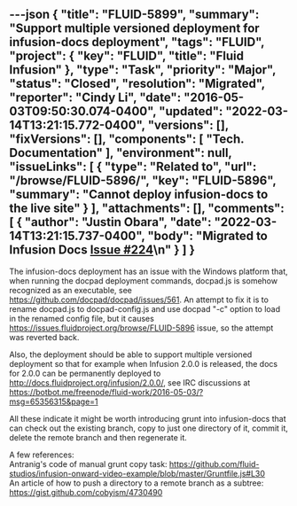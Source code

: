 ---json
{
  "title": "FLUID-5899",
  "summary": "Support multiple versioned deployment for infusion-docs deployment",
  "tags": "FLUID",
  "project": {
    "key": "FLUID",
    "title": "Fluid Infusion"
  },
  "type": "Task",
  "priority": "Major",
  "status": "Closed",
  "resolution": "Migrated",
  "reporter": "Cindy Li",
  "date": "2016-05-03T09:50:30.074-0400",
  "updated": "2022-03-14T13:21:15.772-0400",
  "versions": [],
  "fixVersions": [],
  "components": [
    "Tech. Documentation"
  ],
  "environment": null,
  "issueLinks": [
    {
      "type": "Related to",
      "url": "/browse/FLUID-5896/",
      "key": "FLUID-5896",
      "summary": "Cannot deploy infusion-docs to the live site"
    }
  ],
  "attachments": [],
  "comments": [
    {
      "author": "Justin Obara",
      "date": "2022-03-14T13:21:15.737-0400",
      "body": "Migrated to Infusion Docs [Issue #224](https://github.com/fluid-project/infusion-docs/issues/224)\n"
    }
  ]
}
---
The infusion-docs deployment has an issue with the Windows platform that, when running the docpad deployment commands, docpad.js is somehow recognized as an executable, see <https://github.com/docpad/docpad/issues/561>. An attempt to fix it is to rename docpad.js to docpad-config.js and use docpad "-c" option to load in the renamed config file, but it causes <https://issues.fluidproject.org/browse/FLUID-5896> issue, so the attempt was reverted back.

Also, the deployment should be able to support multiple versioned deployment so that for example when Infusion 2.0.0 is released, the docs for 2.0.0 can be permanently deployed to <http://docs.fluidproject.org/infusion/2.0.0/>, see IRC discussions at <https://botbot.me/freenode/fluid-work/2016-05-03/?msg=65356315&page=1>

All these indicate it might be worth introducing grunt into infusion-docs that can check out the existing branch, copy to just one directory of it, commit it, delete the remote branch and then regenerate it.

A few references:\
Antranig's code of manual grunt copy task: <https://github.com/fluid-studios/infusion-onward-video-example/blob/master/Gruntfile.js#L30>\
An article of how to push a directory to a remote branch as a subtree: <https://gist.github.com/cobyism/4730490>

        